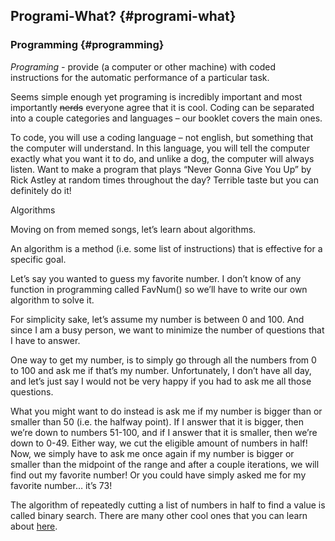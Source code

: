 ## Programi-What? {#programi-what}

### Programming {#programming}

_Programing -_ provide (a computer or other machine) with coded instructions for the automatic performance of a particular task.

Seems simple enough yet programing is incredibly important and most importantly ~~nerds~~ everyone agree that it is cool. Coding can be separated into a couple categories and languages – our booklet covers the main ones.

To code, you will use a coding language – not english, but something that the computer will understand. In this language, you will tell the computer exactly what you want it to do, and unlike a dog, the computer will always listen. Want to make a program that plays “Never Gonna Give You Up” by Rick Astley at random times throughout the day? Terrible taste but you can definitely do it!

Algorithms

Moving on from memed songs, let’s learn about algorithms.

An algorithm is a method (i.e. some list of instructions) that is effective for a specific goal.

Let’s say you wanted to guess my favorite number. I don’t know of any function in programming called FavNum() so we’ll have to write our own algorithm to solve it.

For simplicity sake, let’s assume my number is between 0 and 100\. And since I am a busy person, we want to minimize the number of questions that I have to answer.

One way to get my number, is to simply go through all the numbers from 0 to 100 and ask me if that’s my number. Unfortunately, I don’t have all day, and let’s just say I would not be very happy if you had to ask me all those questions.

What you might want to do instead is ask me if my number is bigger than or smaller than 50 (i.e. the halfway point). If I answer that it is bigger, then we’re down to numbers 51-100, and if I answer that it is smaller, then we’re down to 0-49\. Either way, we cut the eligible amount of numbers in half! Now, we simply have to ask me once again if my number is bigger or smaller than the midpoint of the range and after a couple iterations, we will find out my favorite number! Or you could have simply asked me for my favorite number… it’s 73!

The algorithm of repeatedly cutting a list of numbers in half to find a value is called binary search. There are many other cool ones that you can learn about [here](https://www.khanacademy.org/computing/computer-science/algorithms).